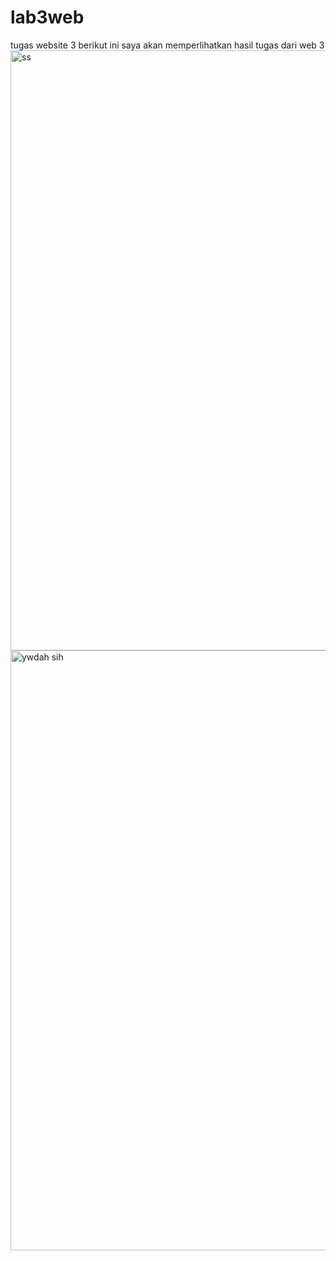 # lab3web
tugas website 3
berikut ini saya akan memperlihatkan hasil tugas dari web 3
<img width="960" alt="ss" src="https://user-images.githubusercontent.com/99027675/227794879-4fbb7acf-20e0-45d6-ab1f-8bdcb9ccdff8.png">
<img width="960" alt="ywdah sih" src="https://user-images.githubusercontent.com/99027675/227794881-54874921-9deb-4123-b165-60bceaebd3af.png">
